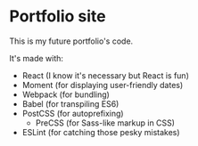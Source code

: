 # Portfolio site

This is my future portfolio's code.

It's made with:

- React (I know it's necessary but React is fun)
- Moment (for displaying user-friendly dates)
- Webpack (for bundling)
- Babel (for transpiling ES6)
- PostCSS (for autoprefixing)
  - PreCSS (for Sass-like markup in CSS)
- ESLint (for catching those pesky mistakes)
